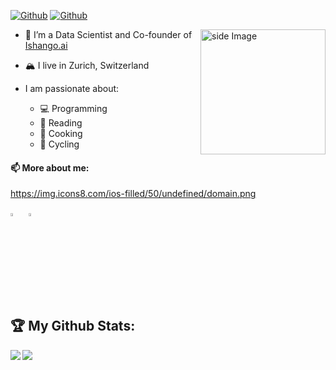 
[![Github](https://img.shields.io/github/followers/oliverangelil?label=Followers&logo=Github)](https://github.com/oliverangelil) [![Github](https://visitor-badge.laobi.icu/badge?page_id=oliverangelil.oliverangelil)](https://github.com/oliverangelil)

<img src="https://github.com/sciencepal/sciencepal/blob/master/assets/life_balance.gif" alt="side Image" align="right" width="200" height="auto" />
  
  - 🔭 I’m a Data Scientist and Co-founder of [Ishango.ai](https://ishango.ai/) 
  - 🏔️ I live in Zurich, Switzerland
 
- I am passionate about:
  - 💻 Programming
  - 📖 Reading  
  - 🍜 Cooking
  - 🚴 Cycling

#### 📫 More about me:
https://img.icons8.com/ios-filled/50/undefined/domain.png

[<img src="https://img.icons8.com/plasticine/100/undefined/linkedin.png" width="3.5%"/>](https://www.linkedin.com/in/oliverangelil/)  &nbsp; 
[<img src="https://img.icons8.com/ios-filled/50/undefined/domain.png" width="3.5%"/>](https://oliverangelil.github.io/)  &nbsp; 
 

## :trophy: My Github Stats:

<div>
<a href="https://github-readme-stats.vercel.app/api?username=oliverangelil&count_private=true&show_icons=true&theme=tokyonight">
  <img  align="left" src="https://github-readme-stats.vercel.app/api?username=oliverangelil&count_private=true&show_icons=true&theme=tokyonight" />
</a>
<a href="https://github-readme-stats.vercel.app/api/top-langs/?username=oliverangelil&hide=php&theme=tokyonight">
  <img align="left" src="https://github-readme-stats.vercel.app/api/top-langs/?username=oliverangelil&hide=php&theme=tokyonight" />
</a>
</div>
  
<!--
**oliverangelil/oliverangelil** is a ✨ _special_ ✨ repository because its `README.md` (this file) appears on your GitHub profile.

Here are some ideas to get you started:

- 🔭 I’m currently working on ...
- 🌱 I’m currently learning ...
- 👯 I’m looking to collaborate on ...
- 🤔 I’m looking for help with ...
- 💬 Ask me about ...
- 📫 How to reach me: ...
- 😄 Pronouns: ...
- ⚡ Fun fact: ...
-->
